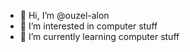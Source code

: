 - 👋 Hi, I’m @ouzel-alon
- 👀 I’m interested in computer stuff
- 🌱 I’m currently learning computer stuff

<!---
ouzel-alon/ouzel-alon is a ✨ special ✨ repository because its `README.md` (this file) appears on your GitHub profile.
You can click the Preview link to take a look at your changes.
--->
